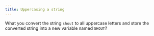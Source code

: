 ```yaml
---
title: Uppercasing a string
---
```


What you convert the string `shout` to all uppercase letters and store the converted string into a new variable named `SHOUT`?
